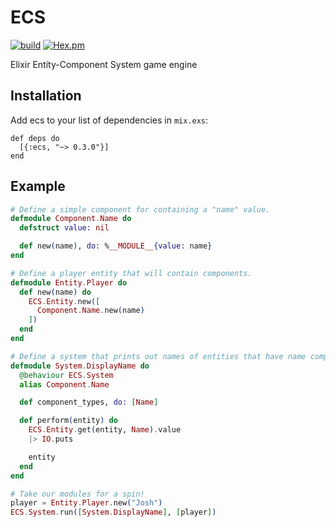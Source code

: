 # ECS

[![build](https://img.shields.io/travis/joshforisha/ecs.svg?maxAge=2592000?style=flat-square)](https://travis-ci.org/joshforisha/ecs)
[![Hex.pm](https://img.shields.io/hexpm/v/ecs.svg?maxAge=2592000?style=flat-square)](https://hex.pm/packages/ecs)

Elixir Entity-Component System game engine

## Installation

Add ecs to your list of dependencies in `mix.exs`:

    def deps do
      [{:ecs, "~> 0.3.0"}]
    end

## Example

```elixir
# Define a simple component for containing a "name" value.
defmodule Component.Name do
  defstruct value: nil

  def new(name), do: %__MODULE__{value: name}
end

# Define a player entity that will contain components.
defmodule Entity.Player do
  def new(name) do
    ECS.Entity.new([
      Component.Name.new(name)
    ])
  end
end

# Define a system that prints out names of entities that have name components.
defmodule System.DisplayName do
  @behaviour ECS.System
  alias Component.Name

  def component_types, do: [Name]

  def perform(entity) do
    ECS.Entity.get(entity, Name).value
    |> IO.puts

    entity
  end
end

# Take our modules for a spin!
player = Entity.Player.new("Josh")
ECS.System.run([System.DisplayName], [player])
```

